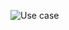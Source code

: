 ![Use case](https://user-images.githubusercontent.com/98869524/153712359-15283035-8c31-4c97-ae3e-d2db535f303c.png)
